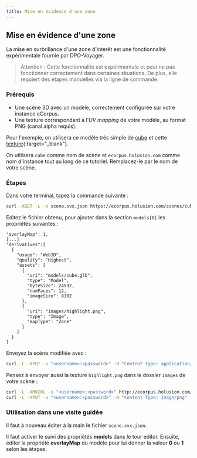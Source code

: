 ```yaml
---
title: Mise en évidence d'une zone
---
```


## Mise en évidence d'une zone

La mise en surbrillance d'une zone d'interêt est une fonctionnalité expérimentale fournie par DPO-Voyager.

 > Attention : Cette fonctionnalité est expérimentale et peut ne pas fonctionner correctement dans certaines situations. De plus, elle requiert des étapes manuelles via la ligne de commande.

### Prérequis

 - Une scène 3D avec un modèle, correctement configurée sur votre instance eCorpus.
 - Une texture correspondant à l'*UV mapping* de votre modèle, au format PNG (canal alpha requis).

Pour l'exemple, on utilisera ce modèle très simple de [cube](/assets/fixtures/cube.glb) et cette [texture](/assets/fixtures/highlight.png){:target="_blank"}.

On utilisera `cube` comme nom de scène et `ecorpus.holusion.com` comme nom d'instance tout au long de ce tutoriel. Remplacez-le par le nom de votre scène.

### Étapes

Dans votre terminal, tapez la commande suivante :
```bash
curl -XGET -L -o scene.svx.json https://ecorpus.holusion.com/scenes/cube/scene.svx.json
```

Editez le fichier obtenu, pour ajouter dans la section `models[0]` les propriétés suivantes :

```
"overlayMap": 1,
[...]
"derivatives":[
  {
    "usage": "Web3D",
    "quality": "Highest",
    "assets": [
      {
        "uri": "models/cube.glb",
        "type": "Model",
        "byteSize": 24532,
        "numFaces": 12,
        "imageSize": 8192
      },
      {
        "uri": "images/highlight.png",
        "type": "Image",
        "mapType": "Zone"
      }
    ]
  }
]
```
Envoyez la scène modifiée avec :

```bash
curl -L -XPUT -u "<username>:<password>" -H "Content-Type: application/json" --data-binary @scene.svx.json http://ecorpus.holusion.com/scenes/cube/scene.svx.json
```

Pensez à envoyer aussi la texture `highlight.png` dans le dossier `images` de votre scène :

```bash
curl -L -XMKCOL -u "<username>:<password>" http://ecorpus.holusion.com/scenes/cube/images
curl -L -XPUT -u "<username>:<password>" -H "Content-Type: image/png" --data-binary @highlight.png http://ecorpus.holusion.com/scenes/cube/images/highlight.png
```


### Utilisation dans une visite guidée

Il faut à nouveau éditer à la main le fichier `scene.svx.json`.

Il faut activer le suivi des propriétés **models** dans le tour editor. Ensuite, éditer la propriété **overlayMap** du modèle pour lui donner la valeur **0** ou **1** selon les étapes.
